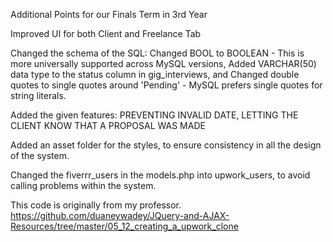 Additional Points for our Finals Term in 3rd Year

Improved UI for both Client and Freelance Tab

Changed the schema of the SQL:
Changed BOOL to BOOLEAN - This is more universally supported across MySQL versions,
Added VARCHAR(50) data type to the status column in gig_interviews,
and Changed double quotes to single quotes around 'Pending' - MySQL prefers single quotes for string literals.

Added the given features:
PREVENTING INVALID DATE,
LETTING THE CLIENT KNOW THAT A PROPOSAL WAS MADE

Added an asset folder for the styles, to ensure consistency in all the design of the system.

Changed the fiverrr_users in the models.php into upwork_users, to avoid calling problems within the system.

This code is originally from my professor.
https://github.com/duaneywadey/JQuery-and-AJAX-Resources/tree/master/05_12_creating_a_upwork_clone
